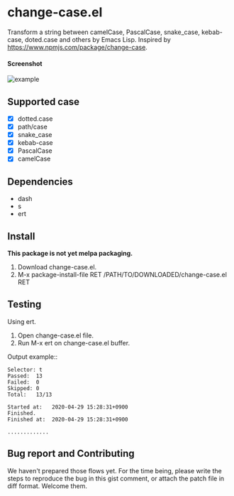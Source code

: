# change-case.el

Transform a string between camelCase, PascalCase, snake_case, kebab-case, doted.case and others by Emacs Lisp. Inspired by https://www.npmjs.com/package/change-case.

#### Screenshot

![example](https://media.giphy.com/media/kaOE3qOXzoZQ0zxpea/source.gif "example")

## Supported case

- [x] dotted.case
- [x] path/case
- [x] snake_case
- [x] kebab-case
- [x] PascalCase
- [x] camelCase

## Dependencies

- dash
- s
- ert

## Install

**This package is not yet melpa packaging.**

1. Download change-case.el.
2. M-x package-install-file RET /PATH/TO/DOWNLOADED/change-case.el RET

## Testing

Using ert.

1. Open change-case.el file.
2. Run M-x ert on change-case.el buffer.

Output example::
```
Selector: t
Passed:  13
Failed:  0
Skipped: 0
Total:   13/13

Started at:   2020-04-29 15:28:31+0900
Finished.
Finished at:  2020-04-29 15:28:31+0900

.............
```

## Bug report and Contributing

We haven't prepared those flows yet. For the time being, please write the steps 
to reproduce the bug in this gist comment, or attach the patch file in diff format.
Welcome them.

